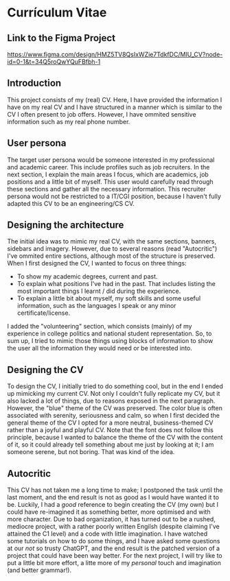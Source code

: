 # Currículum Vitae
## Link to the Figma Project
https://www.figma.com/design/HMZ5TV8QsIxWZie7TdkfDC/MIU_CV?node-id=0-1&t=34Q5roQwYQuFBfbh-1

## Introduction
This project consists of my (real) CV. Here, I have provided the information I have on my real CV and I have structured in a manner which is similar to the CV I often present to job offers.
However, I have ommited sensitive information such as my real phone number.

## User persona
The target user persona would be someone interested in my professional and academic career. This include profiles such as job recruiters. In the next section, I explain the main areas I focus, which are academics, job positions and a little bit of myself. This user would carefully read through these sections and gather all the necessary information. This recruiter persona would not be restricted to a IT/CGI position, because I haven't fully adapted this CV to be an engineering/CS CV.

## Designing the architecture
The initial idea was to mimic my real CV, with the same sections, banners, sidebars and imagery. However, due to several reasons (read "Autocritic") I've ommited entire sections, although most of the structure is preserved. 
When I first designed the CV, I wanted to focus on three things:
* To show my academic degrees, current and past.
* To explain what positions I've had in the past. That includes listing the most important things I learnt / did during the experience.
* To explain a little bit about myself, my soft skills and some useful information, such as the languages I speak or any minor certificate/license.

I added the "volunteering" section, which consists (mainly) of my experience in college politics and national student representation.
So, to sum up, I tried to mimic those things using blocks of information to show the user all the information they would need or be interested into.

## Designing the CV
To design the CV, I initially tried to do something cool, but in the end I ended up mimicking my current CV. Not only I couldn't fully replicate my CV, but it also lacked a lot of things, due to reasons exposed in the next paragraph. However, the "blue" theme of the CV was preserved. The color blue is often associated with serenity, seriousness and calm, so when I first decided the general theme of the CV I opted for a more neutral, business-themed CV rather than a joyful and playful CV. Note that the font does not follow this principle, because I wanted to balance the theme of the CV with the content of it, so it could already tell something about me just by looking at it; I am someone serene, but not boring. That was kind of the idea.

## Autocritic
This CV has not taken me a long time to make; I postponed the task until the last moment, and the end result is not as good as I would have wanted it to be. Luckily, I had a _good_ reference to begin creating the CV (my own) but I could have re-imagined it as something better, more optimised and with more character. Due to bad organization, it has turned out to be a rushed, mediocre project, with a rather poorly written Engilsh (despite claiming I've attained the C1 level) and a code with little imagination. I have watched some tutorials on how to do some things, and I have asked some questions at our _not_ so trusty ChatGPT, and the end result is the patched version of a project that could have been way better. For the next project, I will try like to put a little bit more effort, a litte more of my _personal_ touch and imagination (and better grammar!).

